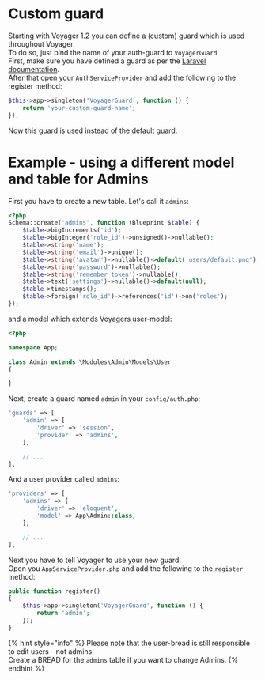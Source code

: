 # Custom guard

Starting with Voyager 1.2 you can define a \(custom\) guard which is used throughout Voyager.  
To do so, just bind the name of your auth-guard to `VoyagerGuard`.  
First, make sure you have defined a guard as per the [Laravel documentation](https://laravel.com/docs/authentication#adding-custom-guards).  
After that open your `AuthServiceProvider` and add the following to the register method:

```php
$this->app->singleton('VoyagerGuard', function () {
    return 'your-custom-guard-name';
});
```

Now this guard is used instead of the default guard.


# Example - using a different model and table for Admins

First you have to create a new table. Let's call it `admins`:  
```php
<?php
Schema::create('admins', function (Blueprint $table) {
    $table->bigIncrements('id');
    $table->bigInteger('role_id')->unsigned()->nullable();
    $table->string('name');
    $table->string('email')->unique();
    $table->string('avatar')->nullable()->default('users/default.png');
    $table->string('password')->nullable();
    $table->string('remember_token')->nullable();
    $table->text('settings')->nullable()->default(null);
    $table->timestamps();
    $table->foreign('role_id')->references('id')->on('roles');
});
```

and a model which extends Voyagers user-model:

```php
<?php

namespace App;

class Admin extends \Modules\Admin\Models\User
{

}
```

Next, create a guard named `admin` in your `config/auth.php`:
```php
'guards' => [
    'admin' => [
        'driver' => 'session',
        'provider' => 'admins',
    ],

    // ...
],
```
And a user provider called `admins`:
```php
'providers' => [
    'admins' => [
        'driver' => 'eloquent',
        'model' => App\Admin::class,
    ],

    // ...
],
```

Next you have to tell Voyager to use your new guard.  
Open you `AppServiceProvider.php` and add the following to the `register` method:

```php
public function register()
{
    $this->app->singleton('VoyagerGuard', function () {
        return 'admin';
    });
}
```

{% hint style="info" %}
Please note that the user-bread is still responsible to edit users - not admins.  
Create a BREAD for the `admins` table if you want to change Admins.
{% endhint %}